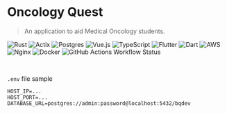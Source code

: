 # $\text{Oncology Quest}$
> An application to aid Medical Oncology students.

![Rust](https://img.shields.io/badge/rust-%23000000.svg?style=for-the-badge&logo=rust&logoColor=white)
![Actix](https://img.shields.io/badge/actix-%23ffffff.svg?style=for-the-badge&logo=actix&logoColor=black)
![Postgres](https://img.shields.io/badge/postgres-%23316192.svg?style=for-the-badge&logo=postgresql&logoColor=white)
![Vue.js](https://img.shields.io/badge/vue-%2335495e.svg?style=for-the-badge&logo=vuedotjs&logoColor=%234FC08D)
![TypeScript](https://img.shields.io/badge/typescript-%23007ACC.svg?style=for-the-badge&logo=typescript&logoColor=white)
![Flutter](https://img.shields.io/badge/Flutter-%2302569B.svg?style=for-the-badge&logo=Flutter&logoColor=white)
![Dart](https://img.shields.io/badge/dart-%230175C2.svg?style=for-the-badge&logo=dart&logoColor=white)
![AWS](https://img.shields.io/badge/AWS-%23FF9900.svg?style=for-the-badge&logo=amazon&logoColor=white)
![Nginx](https://img.shields.io/badge/nginx-%23009639.svg?style=for-the-badge&logo=nginx&logoColor=white)
![Docker](https://img.shields.io/badge/docker-%230db7ed.svg?style=for-the-badge&logo=docker&logoColor=white)
![GitHub Actions Workflow Status](https://img.shields.io/github/actions/workflow/status/connellr023/oncology-quest/ci.yml?style=for-the-badge&logo=docker)


<br />

`.env` file sample
```
HOST_IP=...
HOST_PORT=...
DATABASE_URL=postgres://admin:password@localhost:5432/bqdev
```

<!-- <br />
<br /> -->

<!-- <div align="center">
    <img width="70px" src="https://raw.githubusercontent.com/connellr023/bq/d8a84c0508f088b5ef3c4723a58fb77ebfd12fd7/bq-web/public/favicon.svg?token=AN3EVKN6QOAN7N6AT3BA34LGLPXY2" />
    <br />
    Developed and Tested by <b>Connell Reffo</b>.
</div> -->

